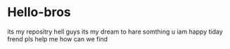 # Hello-bros
its my repositry
hell guys its my dream to hare somthing u
iam happy tiday frend
pls help me 
how can we find
